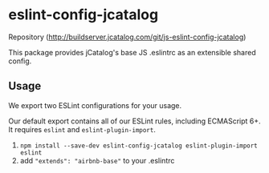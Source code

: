 # eslint-config-jcatalog

Repository (http://buildserver.jcatalog.com/git/js-eslint-config-jcatalog)

This package provides jCatalog's base JS .eslintrc as an extensible shared config.

## Usage

We export two ESLint configurations for your usage.

Our default export contains all of our ESLint rules, including ECMAScript 6+. It requires `eslint` and `eslint-plugin-import`.

1. `npm install --save-dev eslint-config-jcatalog eslint-plugin-import eslint`
2. add `"extends": "airbnb-base"` to your .eslintrc
